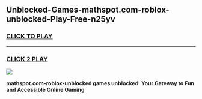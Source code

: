 
## Unblocked-Games-mathspot.com-roblox-unblocked-Play-Free-n25yv
<h3>
<a href="https://premium76.site?title=mathspot.com-roblox-unblocked&ref=10A">CLICK TO PLAY</a></h3>
<hr>

<h3>
<a href="https://premium76.site?title=mathspot.com-roblox-unblocked&ref=10A">CLICK 2 PLAY</a>
  
</h3>

<a href="https://premium76.site?title=mathspot.com-roblox-unblocked&ref=10A"><img src="https://clearcache.store/games.png"></a>


**mathspot.com-roblox-unblocked games unblocked: Your Gateway to Fun and Accessible Online Gaming**
